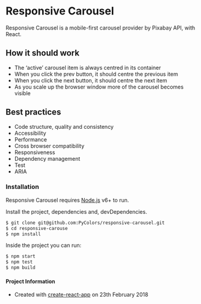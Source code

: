 # Responsive Carousel

Responsive Carousel is a mobile-first carousel provider by Pixabay API, with React.

## How it should work

  - The ‘active’ carousel item is always centred in its container
  - When you click the prev button, it should centre the previous item
  - When you click the next button, it should centre the next item
  - As you scale up the browser window more of the carousel becomes visible

## Best practices

  - Code structure, quality and consistency
  - Accessibility
  - Performance
  - Cross browser compatibility
  - Responsiveness
  - Dependency management
  - Test
  - ARIA 
 
 
 

 
### Installation

Responsive Carousel requires [Node.js](https://nodejs.org/) v6+ to run.

Install the project, dependencies and, devDependencies.

```sh
$ git clone git@github.com:PyColors/responsive-carousel.git
$ cd responsive-carouse
$ npm install
```

Inside the project you can run:

```sh
$ npm start
$ npm test
$ npm build
```

#### Project Information
* Created with [create-react-app](https://github.com/facebookincubator/create-react-app) on 23th February 2018

